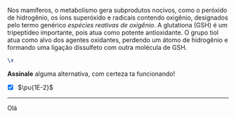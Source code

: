 Nos mamíferos, o metabolismo gera subprodutos nocivos, como o peróxido de hidrogênio, os íons superóxido e radicais contendo oxigênio, designados pelo termo genérico *espécies reativas de oxigênio*. A glutationa (GSH) é um tripeptídeo importante, pois atua como potente antioxidante. O grupo tiol atua como alvo dos agentes oxidantes, perdendo um átomo de hidrogênio e formando uma ligação dissulfeto com outra molécula de GSH.

```latex
\x
```

**Assinale** alguma alternativa, com certeza ta funcionando! 

- [x] $\pu{1E-2}$

---

Olá
